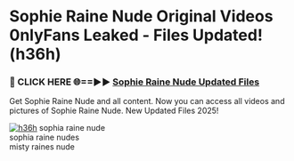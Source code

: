 # Sophie Raine Nude Original Videos 0nlyFans Leaked - Files Updated! (h36h)

<h3>🔴 CLICK HERE 🌐==►► <a href="https://tinyurl.com/5h6xmrr3" rel="nofollow">Sophie Raine Nude Updated Files</a></h3>

Get Sophie Raine Nude and all content. Now you can access all videos and pictures of Sophie Raine Nude. New Updated Files 2025!

[![h36h](https://i.imgur.com/KVD873Z.gif)](https://tinyurl.com/5h6xmrr3)
sophia raine nude<br>
sophia raine nudes<br>
misty raines nude